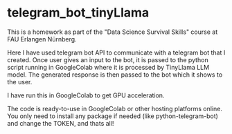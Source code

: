 # telegram_bot_tinyLlama

This is a homework as part of the "Data Science Survival Skills" course at FAU Erlangen Nürnberg.

Here I have used telegram bot API to communicate with a telegram bot that I created. Once user gives an input to the bot, it is passed to the python script running 
in GoogleColab where it is processed by TinyLlama LLM model. The generated response is then passed to the bot which it shows to the user.  

I have run this in GoogleColab to get GPU acceleration. 

The code is ready-to-use in GoogleColab or other hosting platforms online. You only need to install any package if needed (like python-telegram-bot) and change the TOKEN,  and thats all!

